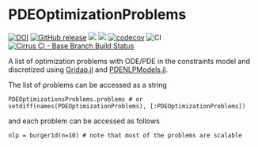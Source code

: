 # PDEOptimizationProblems

[![DOI]()]()
[![GitHub release](https://img.shields.io/github/release/tmigot/PDEOptimizationProblems.svg)](https://github.com/tmigot/PDEOptimizationProblems/releases/latest)
[![](https://img.shields.io/badge/docs-stable-3f51b5.svg)](https://tmigot.github.io/PDEOptimizationProblems/stable)
[![](https://img.shields.io/badge/docs-dev-3f51b5.svg)](https://tmigot.github.io/PDEOptimizationProblems/dev)
[![codecov](https://codecov.io/gh/tmigot/PDEOptimizationProblems/branch/main/graph/badge.svg?token=eyiGsilbZx)](https://codecov.io/gh/tmigot/PDEOptimizationProblems)
![CI](https://github.com/tmigot/PDEOptimizationProblems/workflows/CI/badge.svg?branch=main)
[![Cirrus CI - Base Branch Build Status](https://img.shields.io/cirrus/github/tmigot/PDEOptimizationProblems?logo=Cirrus%20CI)](https://cirrus-ci.com/github/tmigot/PDEOptimizationProblems)

A list of optimization problems with ODE/PDE in the constraints model and discretized using [Gridap.jl](https://github.com/gridap/Gridap.jl) and [PDENLPModels.jl](https://github.com/tmigot/PDENLPModels.jl).

The list of problems can be accessed as a string
```
PDEOptimizationsProblems.problems # or setdiff(names(PDEOptimizationProblems), [:PDEOptimizationProblems])
```
and each problem can be accessed as follows
```
nlp = burger1d(n=10) # note that most of the problems are scalable
```
